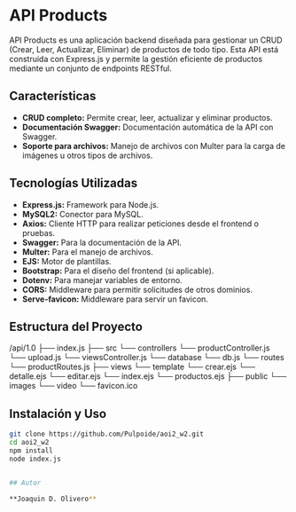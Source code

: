 # API Products

API Products es una aplicación backend diseñada para gestionar un CRUD (Crear, Leer, Actualizar, Eliminar) de productos de todo tipo. Esta API está construida con Express.js y permite la gestión eficiente de productos mediante un conjunto de endpoints RESTful.

## Características

- **CRUD completo:** Permite crear, leer, actualizar y eliminar productos.
- **Documentación Swagger:** Documentación automática de la API con Swagger.
- **Soporte para archivos:** Manejo de archivos con Multer para la carga de imágenes u otros tipos de archivos.

## Tecnologías Utilizadas

- **Express.js:** Framework para Node.js.
- **MySQL2:** Conector para MySQL.
- **Axios:** Cliente HTTP para realizar peticiones desde el frontend o pruebas.
- **Swagger:** Para la documentación de la API.
- **Multer:** Para el manejo de archivos.
- **EJS:** Motor de plantillas.
- **Bootstrap:** Para el diseño del frontend (si aplicable).
- **Dotenv:** Para manejar variables de entorno.
- **CORS:** Middleware para permitir solicitudes de otros dominios.
- **Serve-favicon:** Middleware para servir un favicon.

## Estructura del Proyecto
/api/1.0
├── index.js
├── src
     └── controllers
          └── productController.js
	  └── upload.js
          └── viewsController.js
     └── database
	  └── db.js
     └── routes
	  └── productRoutes.js
├── views
     └── template
     └── crear.ejs
     └── detalle.ejs
     └── editar.ejs
     └── index.ejs
     └── productos.ejs
├── public
     └── images
     └── video
     └── favicon.ico

## Instalación y Uso

```bash
git clone https://github.com/Pulpoide/aoi2_w2.git
cd aoi2_w2
npm install
node index.js


## Autor

**Joaquin D. Olivero**

